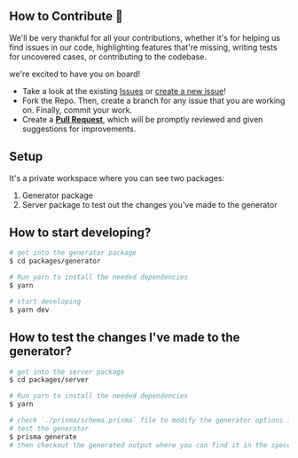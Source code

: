 ## How to Contribute 💪

We'll be very thankful for all your contributions, whether it's for helping us find issues in our code, highlighting features that're missing, writing tests for uncovered cases, or contributing to the codebase.

we're excited to have you on board!

- Take a look at the existing [Issues](https://github.com/YassinEldeeb/prisma-tgql-types-gen/issues) or [create a new issue](https://github.com/YassinEldeeb/prisma-tgql-types-gen/issues/new/choose)!
- Fork the Repo. Then, create a branch for any issue that you are working on. Finally, commit your work.
- Create a **[Pull Request](https://github.com/YassinEldeeb/prisma-tgql-types-gen/compare)**, which will be promptly reviewed and given suggestions for improvements.

## Setup
It's a private workspace where you can see two packages:
1. Generator package
2. Server package to test out the changes you've made to the generator

## How to start developing?
```bash
# get into the generator package
$ cd packages/generator

# Run yarn to install the needed dependencies
$ yarn

# start developing
$ yarn dev
```

## How to test the changes I've made to the generator?
```bash
# get into the server package
$ cd packages/server

# Run yarn to install the needed dependencies
$ yarn

# check `./prisma/schema.prisma` file to modify the generator options if needed
# test the generator
$ prisma generate
# then checkout the generated output where you can find it in the specefied output path generator options in `schema.prisma`
```
